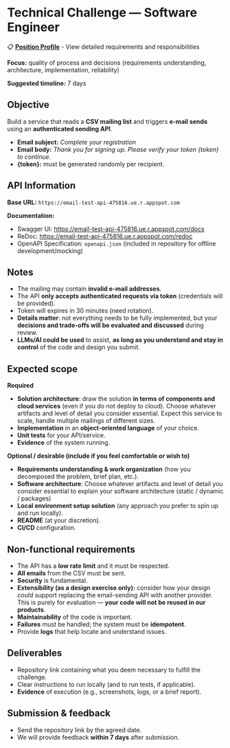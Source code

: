 # Technical Challenge — Software Engineer

📋 **[Position Profile](POSITION.md)** - View detailed requirements and responsibilities

**Focus:** quality of process and decisions (requirements understanding, architecture, implementation, reliability)

**Suggested timeline:** 7 days

## Objective

Build a service that reads a **CSV mailing list** and triggers **e-mail sends** using an **authenticated sending API**.

* **Email subject:** *Complete your registration*
* **Email body:** *Thank you for signing up. Please verify your token {token} to continue.*
* **{token}:** must be generated randomly per recipient.

## API Information

**Base URL:** `https://email-test-api-475816.ue.r.appspot.com`

**Documentation:**
* Swagger UI: https://email-test-api-475816.ue.r.appspot.com/docs
* ReDoc: https://email-test-api-475816.ue.r.appspot.com/redoc
* OpenAPI Specification: `openapi.json` (included in repository for offline development/mocking)

## Notes

* The mailing may contain **invalid e-mail addresses**.
* The API **only accepts authenticated requests via token** (credentials will be provided).
* Token will expires in 30 minutes (need rotation).
* **Details matter**: not everything needs to be fully implemented, but your **decisions and trade-offs will be evaluated and discussed** during review.
* **LLMs/AI could be used** to assist, **as long as you understand and stay in control** of the code and design you submit.

## Expected scope

**Required**

* **Solution architecture**: draw the solution **in terms of components and cloud services** (even if you do not deploy to cloud). Choose whatever artifacts and level of detail you consider essential. Expect this service to scale, handle multiple mailings of different sizes.
* **Implementation** in an **object-oriented language** of your choice.
* **Unit tests** for your API/service.
* **Evidence** of the system running.

**Optional / desirable (include if you feel comfortable or wish to)**

* **Requirements understanding & work organization** (how you decomposed the problem, brief plan, etc.).
* **Software architecture**: Choose whatever artifacts and level of detail you consider essential to explain your software architecture (static / dynamic / packages)
* **Local environment setup solution** (any approach you prefer to spin up and run locally).
* **README** (at your discretion).
* **CI/CD** configuration.

## Non-functional requirements

* The API has a **low rate limit** and it must be respected.
* **All emails** from the CSV must be sent.
* **Security** is fundamental.
* **Extensibility (as a design exercise only):** consider how your design *could* support replacing the email-sending API with another provider. This is purely for evaluation — **your code will not be reused in our products**.
* **Maintainability** of the code is important.
* **Failures** must be handled; the system must be **idempotent**.
* Provide **logs** that help locate and understand issues.

## Deliverables

* Repository link containing what you deem necessary to fulfill the challenge.
* Clear instructions to run locally (and to run tests, if applicable).
* **Evidence** of execution (e.g., screenshots, logs, or a brief report).

## Submission & feedback

* Send the repository link by the agreed date.
* We will provide feedback **within 7 days** after submission.
